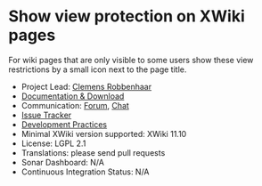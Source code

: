 # Show view protection on XWiki pages

For wiki pages that are only visible to some users show these view restrictions by a small icon next to the page title.


* Project Lead: [Clemens Robbenhaar](https://www.xwiki.org/xwiki/bin/view/XWiki/ClemensRobbenhaar)
* [Documentation & Download](https://extensions.xwiki.org/xwiki/bin/view/Extension/Show%20View%20Restrictions)
* Communication: [Forum](https://forum.xwiki.org/), [Chat](https://dev.xwiki.org/xwiki/bin/view/Community/Chat)
* [Issue Tracker](https://jira.xwiki.org/browse/VIEWPERM)
* [Development Practices](https://dev.xwiki.org/xwiki/bin/view/Community/ApplicationDevelopmentBestPractices)
* Minimal XWiki version supported: XWiki 11.10
* License: LGPL 2.1
* Translations: please send pull requests
* Sonar Dashboard: N/A
* Continuous Integration Status: N/A
